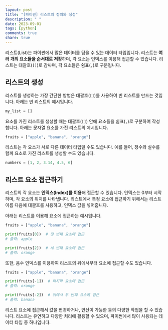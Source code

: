 ```yaml
---
layout: post
title: "[파이썬] 리스트의 정의와 생성"
description: " "
date: 2023-09-01
tags: [python]
comments: true
share: true
---
```


리스트(List)는 파이썬에서 많은 데이터를 담을 수 있는 데이터 타입입니다. 리스트는 **여러 개의 요소들을 순서대로 저장**하며, 각 요소는 인덱스를 이용해 접근할 수 있습니다. 리스트는 대괄호(`[]`)로 감싸며, 각 요소들은 쉼표(`,`)로 구분됩니다.

## 리스트의 생성

리스트를 생성하는 가장 간단한 방법은 대괄호(`[]`)를 사용하여 빈 리스트를 만드는 것입니다. 아래는 빈 리스트의 예시입니다.

```python
my_list = []
```

요소를 가진 리스트를 생성할 때는 대괄호(`[]`) 안에 요소들을 쉼표(`,`)로 구분하여 작성합니다. 아래는 문자열 요소를 가진 리스트의 예시입니다.

```python
fruits = ["apple", "banana", "orange"]
```

리스트는 각 요소가 서로 다른 데이터 타입일 수도 있습니다. 예를 들어, 정수와 실수를 함께 요소로 가진 리스트를 생성할 수도 있습니다.

```python
numbers = [1, 2, 3.14, 4.5, 6]
```

## 리스트 요소 접근하기

리스트의 각 요소는 **인덱스(Index)를 이용**해 접근할 수 있습니다. 인덱스는 0부터 시작하며, 각 요소의 위치를 나타냅니다. 리스트에서 특정 요소에 접근하기 위해서는 리스트 이름 다음에 대괄호를 사용하고, 인덱스 값을 넣어줍니다.

아래는 리스트를 이용해 요소에 접근하는 예시입니다.

```python
fruits = ["apple", "banana", "orange"]

print(fruits[0])  # 첫 번째 요소에 접근
# 출력: apple

print(fruits[2])  # 세 번째 요소에 접근
# 출력: orange
```

또한, 음수 인덱스를 이용하여 리스트의 뒤에서부터 요소에 접근할 수도 있습니다.

```python
fruits = ["apple", "banana", "orange"]

print(fruits[-1])  # 마지막 요소에 접근
# 출력: orange

print(fruits[-2])  # 뒤에서 두 번째 요소에 접근
# 출력: banana
```

리스트 요소에 접근해서 값을 변경하거나, 연산이 가능한 등의 다양한 작업을 할 수 있습니다. 리스트는 유연하고 다양한 처리에 활용할 수 있으며, 파이썬에서 많이 사용되는 데이터 타입 중 하나입니다.